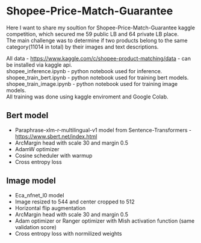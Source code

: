 # Shopee-Price-Match-Guarantee
Here I want to share my soultion for Shopee-Price-Match-Guarantee kaggle competition, which secured me 59 public LB and 64 private LB place. </br>
The main challenge was to determine if two products belong to the same category(11014 in total) by their images and text descriptions.

All data - https://www.kaggle.com/c/shopee-product-matching/data - can be installed via kaggle api. </br>
shopee_inference.ipynb - python notebook used for inference. </br>
shopee_train_bert.ipynb  - python notebook used for training bert models. </br>
shopee_train_image.ipynb  - python notebook used for training image models. </br>
All training was done using kaggle enviroment and Google Colab.

## Bert model
* Paraphrase-xlm-r-multilingual-v1 model from Sentence-Transformers - https://www.sbert.net/index.html
* ArcMargin head with scale 30 and margin 0.5
* AdamW optimizer
* Cosine scheduler with warmup
* Cross entropy loss

## Image model
* Eca_nfnet_l0 model
* Image resized to 544 and center cropped to 512
* Horizontal flip augmentation
* ArcMargin head with scale 30 and margin 0.5
* Adam optimizer or Ranger optimizer with Mish activation function (same validation score)
* Cross entropy loss with normilized weights
